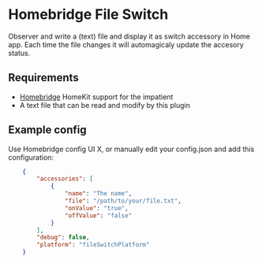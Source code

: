 # Homebridge File Switch

Observer and write a (text) file and display it as switch accessory in Home app. Each time the file changes it will automagicaly update the accesory status.

## Requirements

- [Homebridge](https://github.com/nfarina/homebridge) HomeKit support for the impatient
- A text file that can be read and modify by this plugin

## Example config

Use Homebridge config UI X, or manually edit your config.json and add this configuration:

```json
    {
        "accessories": [
            {
                "name": "The name",
                "file": "/path/to/your/file.txt",
                "onValue": "true",
                "offValue": "false"
            }
        ],
        "debug": false,
        "platform": "fileSwitchPlatform"
    }
```
